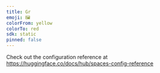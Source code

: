 ```yaml
---
title: Gr
emoji: 🖼️
colorFrom: yellow
colorTo: red
sdk: static
pinned: false
---
```


Check out the configuration reference at https://huggingface.co/docs/hub/spaces-config-reference
